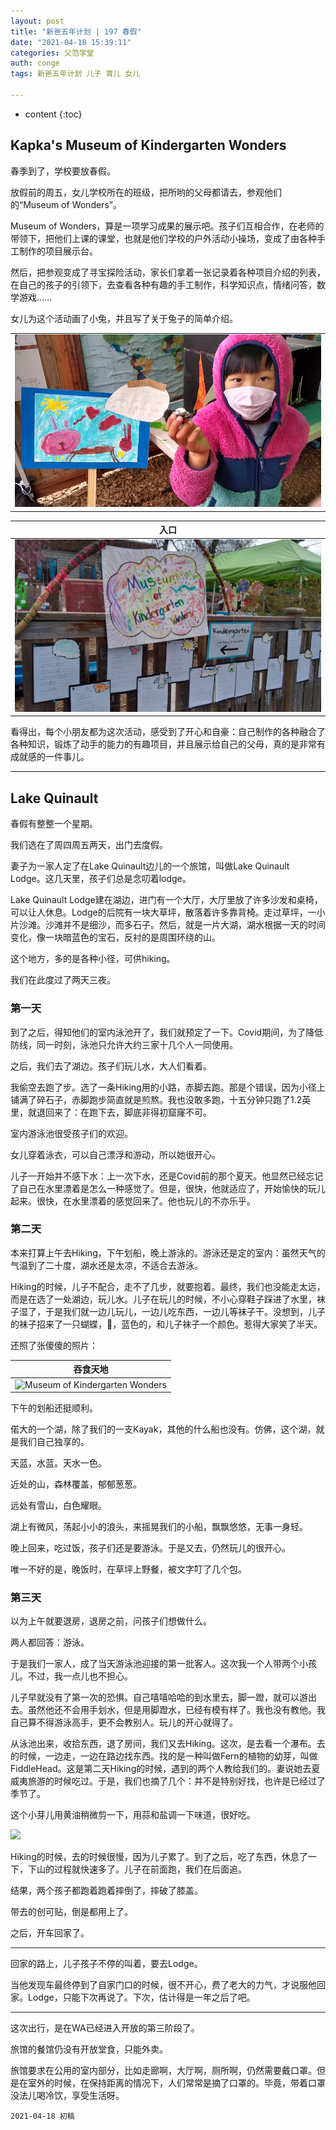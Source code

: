 ```yaml
---
layout: post
title: "新爸五年计划 | 197 春假"
date: "2021-04-18 15:39:11"
categories: 父范学堂
auth: conge
tags: 新爸五年计划 儿子 育儿 女儿

---
```

* content
{:toc}

## Kapka's Museum of Kindergarten Wonders

春季到了，学校要放春假。

放假前的周五，女儿学校所在的班级，把所哟的父母都请去，参观他们的“Museum of Wonders”。

Museum of Wonders，算是一项学习成果的展示吧。孩子们互相合作，在老师的带领下，把他们上课的课堂，也就是他们学校的户外活动小操场，变成了由各种手工制作的项目展示台。

然后，把参观变成了寻宝探险活动，家长们拿着一张记录着各种项目介绍的列表，在自己的孩子的引领下，去查看各种有趣的手工制作，科学知识点，情绪问答，数学游戏……

女儿为这个活动画了小兔，并且写了关于兔子的简单介绍。





||
|----|
| ![candies](/assets/images/父范学堂/20210409_MKW02.jpeg)|


|入口|
|----|
| ![Museum of Kindergarten Wonders](/assets/images/父范学堂/20210409_MKW01.jpg)|

看得出，每个小朋友都为这次活动，感受到了开心和自豪：自己制作的各种融合了各种知识，锻炼了动手的能力的有趣项目，并且展示给自己的父母，真的是非常有成就感的一件事儿。

----

## Lake Quinault

春假有整整一个星期。

我们选在了周四周五两天，出门去度假。

妻子为一家人定了在Lake Quinault边儿的一个旅馆，叫做Lake Quinault Lodge。这几天里，孩子们总是念叨着lodge。

Lake Quinault Lodge建在湖边，进门有一个大厅，大厅里放了许多沙发和桌椅，可以让人休息。Lodge的后院有一块大草坪，散落着许多靠背椅。走过草坪，一小片沙滩。沙滩并不是细沙，而多石子。然后，就是一片大湖，湖水根据一天的时间变化，像一块暗蓝色的宝石，反衬的是周围环绕的山。

这个地方，多的是各种小径，可供hiking。

我们在此度过了两天三夜。

### 第一天

到了之后，得知他们的室内泳池开了，我们就预定了一下。Covid期间，为了降低防线，同一时刻，泳池只允许大约三家十几个人一同使用。

之后，我们去了湖边。孩子们玩儿水，大人们看着。

我偷空去跑了步。选了一条Hiking用的小路，赤脚去跑。那是个错误，因为小径上铺满了碎石子，赤脚跑步简直就是煎熬。我也没敢多跑，十五分钟只跑了1.2英里，就退回来了：在跑下去，脚底非得初窟窿不可。

室内游泳池很受孩子们的欢迎。

女儿穿着泳衣，可以自己漂浮和游动，所以她很开心。

儿子一开始并不感下水：上一次下水，还是Covid前的那个夏天。他显然已经忘记了自己在水里漂着是怎么一种感觉了。但是，很快，他就适应了，开始愉快的玩儿起来。很快，在水里漂着的感觉回来了。他也玩儿的不亦乐乎。

### 第二天

本来打算上午去Hiking，下午划船，晚上游泳的。游泳还是定的室内：虽然天气的气温到了二十度，湖水还是太凉，不适合去游泳。

Hiking的时候，儿子不配合，走不了几步，就要抱着。最终，我们也没能走太远，而是在选了一处湖边，玩儿水。儿子在玩儿的时候，不小心穿鞋子踩进了水里，袜子湿了，于是我们就一边儿玩儿，一边儿吃东西，一边儿等袜子干。没想到，儿子的袜子招来了一只蝴蝶，🦋，蓝色的，和儿子袜子一个颜色。惹得大家笑了半天。

还照了张傻傻的照片：

|吞食天地|
|----|
| ![Museum of Kindergarten Wonders](../assets/images/父范学堂/20210409_MKW03.jpeg)|

下午的划船还挺顺利。

偌大的一个湖，除了我们的一支Kayak，其他的什么船也没有。仿佛，这个湖，就是我们自己独享的。

天蓝，水蓝。天水一色。

近处的山，森林覆盖，郁郁葱葱。

远处有雪山，白色耀眼。

湖上有微风，荡起小小的浪头，来摇晃我们的小船，飘飘悠悠，无事一身轻。

晚上回来，吃过饭，孩子们还是要游泳。于是又去，仍然玩儿的很开心。

唯一不好的是，晚饭时，在草坪上野餐，被文字叮了几个包。

### 第三天

以为上午就要退房，退房之前，问孩子们想做什么。

两人都回答：游泳。

于是我们一家人，成了当天游泳池迎接的第一批客人。这次我一个人带两个小孩儿。不过，我一点儿也不担心。

儿子早就没有了第一次的恐惧。自己嘻嘻哈哈的到水里去，脚一蹬，就可以游出去。虽然他还不会用手划水，但是用脚蹬水，已经有模有样了。我也没有教他。我自己算不得游泳高手，更不会教别人。玩儿的开心就得了。

从泳池出来，收拾东西，退了房间，我们又去Hiking。这次，是去看一个瀑布。去的时候，一边走，一边在路边找东西。找的是一种叫做Fern的植物的幼芽，叫做FiddleHead。这是第二天Hiking的时候，遇到的两个人教给我们的。妻说她去夏威夷旅游的时候吃过。于是，我们也摘了几个：并不是特别好找，也许是已经过了季节了。

这个小芽儿用黄油稍微剪一下，用蒜和盐调一下味道，很好吃。

![](https://upload.wikimedia.org/wikipedia/commons/thumb/e/e1/Fiddlehead_closeup.png/1920px-Fiddlehead_closeup.png)

Hiking的时候，去的时候很慢，因为儿子累了。到了之后，吃了东西，休息了一下，下山的过程就快速多了。儿子在前面跑，我们在后面追。

结果，两个孩子都跑着跑着摔倒了，摔破了膝盖。

带去的创可贴，倒是都用上了。

之后，开车回家了。

-----

回家的路上，儿子孩子不停的叫着，要去Lodge。

当他发现车最终停到了自家门口的时候，很不开心，费了老大的力气，才说服他回家。Lodge，只能下次再说了。下次，估计得是一年之后了吧。

----

这次出行，是在WA已经进入开放的第三阶段了。

旅馆的餐馆仍没有开放堂食，只能外卖。

旅馆要求在公用的室内部分，比如走廊啊，大厅啊，厕所啊，仍然需要戴口罩。但是在室外的时候，在保持距离的情况下，人们常常是摘了口罩的。毕竟，带着口罩没法儿喝冷饮，享受生活呀。


```
2021-04-18 初稿
```

